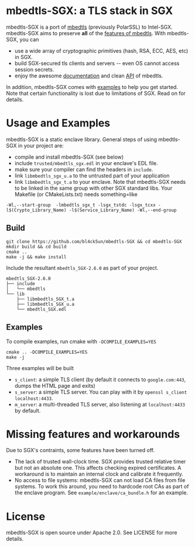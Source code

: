 # mbedtls-SGX: a TLS stack in SGX

mbedtls-SGX is a port of [mbedtls](https://github.com/ARMmbed/mbedtls) (previously PolarSSL) to Intel-SGX. mbedtls-SGX aims to preserve **all** of the [features of mbedtls](https://tls.mbed.org/core-features). With mbedtls-SGX, you can

- use a wide array of cryptographic primitives (hash, RSA, ECC, AES, etc) in SGX.
- build SGX-secured tls clients and servers -- even OS cannot access session secrets.
- enjoy the awesome [documentation](https://tls.mbed.org/kb) and clean [API](https://tls.mbed.org/api/) of mbedtls.

In addition, mbedtls-SGX comes with [examples](https://github.com/bl4ck5un/mbedtls-SGX/tree/master/example) to help you get started. Note that certain functionality is lost due to limitations of SGX. Read on for details.

# Usage and Examples

mbedtls-SGX is a static enclave library. General steps of using mbedtls-SGX in your project are:

- compile and install mbedtls-SGX (see below)
- include `trusted/mbedtls_sgx.edl` in your enclave's EDL file.
- make sure your compiler can find the headers in `include`.
- link `libmbedtls_sgx_u.a` to the untrusted part of your application
- link `libmbedtls_sgx_t.a` to your enclave. Note that mbedtls-SGX needs to be linked in the same group with other SGX standard libs. Your Makefile (or CMakeLists.txt) needs something=like

```
-Wl,--start-group  -lmbedtls_sgx_t -lsgx_tstdc -lsgx_tcxx -l$(Crypto_Library_Name) -l$(Service_Library_Name) -Wl,--end-group
```

## Build

```
git clone https://github.com/bl4ck5un/mbedtls-SGX && cd mbedtls-SGX
mkdir build && cd build
cmake ..
make -j && make install
```

Include the resultant `mbedtls_SGX-2.6.0` as part of your project.

```
mbedtls_SGX-2.6.0
├── include
│   └── mbedtls
└── lib
    ├── libmbedtls_SGX_t.a
    ├── libmbedtls_SGX_u.a
    └── mbedtls_SGX.edl

```

## Examples

To compile examples, run cmake with `-DCOMPILE_EXAMPLES=YES`

```
cmake .. -DCOMPILE_EXAMPLES=YES
make -j
```

Three examples will be built

- `s_client`: a simple TLS client (by default it connects to `google.com:443`, dumps the HTML page and exits)
- `s_server`: a simple TLS server. You can play with it by `openssl s_client localhost:4433`.
- `m_server`: a multi-threaded TLS server, also listening at `localhost:4433` by default.

# Missing features and workarounds

Due to SGX's contraints, some features have been turned off.

- The lack of trusted wall-clock time. SGX provides trusted relative timer but not an absolute one. This affects checking expired certificates. A workaround is to maintain an internal clock and calibrate it frequently.
- No access to file systems: mbedtls-SGX can not load CA files from file systems. To work this around, you need to hardcode root CAs as part of the enclave program. See `example/enclave/ca_bundle.h` for an example.

# License

mbedtls-SGX is open source under Apache 2.0. See LICENSE for more details.
